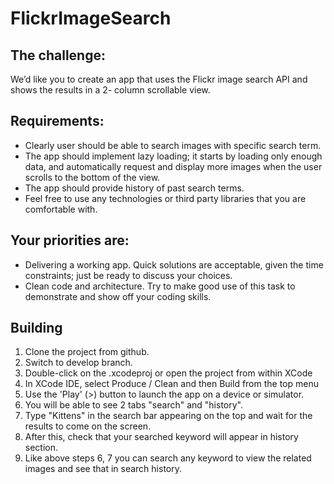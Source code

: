 # FlickrImageSearch

## The challenge:

We’d like you to create an app that uses the Flickr image search API and shows the results in a 2-
column scrollable view.

## Requirements:

- Clearly user should be able to search images with specific search term.
- The app should implement lazy loading; it starts by loading only enough data, and
automatically request and display more images when the user scrolls to the bottom of the
view.
- The app should provide history of past search terms.
- Feel free to use any technologies or third party libraries that you are comfortable with.

## Your priorities are:

- Delivering a working app. Quick solutions are acceptable, given the time constraints; just be
ready to discuss your choices.
- Clean code and architecture. Try to make good use of this task to demonstrate and show off
your coding skills.

## Building

1. Clone the project from github.
2. Switch to develop branch.
3. Double-click on the .xcodeproj or open the project from within XCode
4. In XCode IDE, select Produce / Clean and then Build from the top menu
5. Use the 'Play' (>) button to launch the app on a device or simulator.
6. You will be able to see 2 tabs "search" and "history".
7. Type "Kittens" in the search bar appearing on the top and wait for the results to come on the screen.
8. After this, check that your searched keyword will appear in history section.
9. Like above steps 6, 7 you can search any keyword to view the related images and see that in search history.
